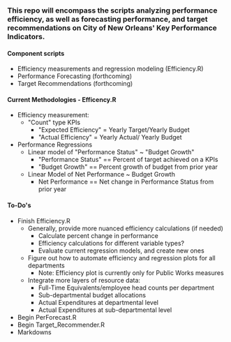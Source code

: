 ### This repo will encompass the scripts analyzing performance efficiency, as well as forecasting performance, and target recommendations on City of New Orleans' Key Performance Indicators.


#### Component scripts
* Efficiency measurements and regression modeling (Efficiency.R)
* Performance Forecasting (forthcoming)
* Target Recommendations (forthcoming)

#### Current Methodologies - Efficency.R
* Efficiency measurement:
  * "Count" type KPIs
    * "Expected Efficiency" = Yearly Target/Yearly Budget
    * "Actual Efficiency" = Yearly Actual/ Yearly Budget
* Performance Regressions
  * Linear model of "Performance Status" ~ "Budget Growth"
    * "Performance Status" == Percent of target achieved on a KPIs
    * "Budget Growth" == Percent growth of budget from prior year
  * Linear Model of Net Performance ~ Budget Growth
    * Net Performance == Net change in Performance Status from prior year


#### To-Do's
* Finish Efficiency.R
  * Generally, provide more nuanced efficiency calculations (if needed)
    * Calculate percent change in performance
    * Efficiency calculations for different variable types?
    * Evaluate current regression models, and create new ones
  * Figure out how to automate efficiency and regression plots for all departments
    * Note: Efficiency plot is currently only for Public Works measures
  * Integrate more layers of resource data:
    * Full-Time Equivalents/employee head counts per department
    * Sub-departmental budget allocations
    * Actual Expenditures at departmental level
    * Actual Expenditures at sub-departmental level
* Begin PerForecast.R
* Begin Target_Recommender.R
* Markdowns
